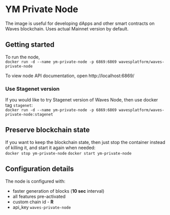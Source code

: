 # YM Private Node

The image is useful for developing dApps and other smart contracts on Waves blockchain. Uses actual Mainnet version by default.

## Getting started

To run the node,\
`docker run -d --name ym-private-node -p 6869:6869 wavesplatform/waves-private-node`

To view node API documentation, open http://localhost:6869/

### Use Stagenet version

If you would like to try Stagenet version of Waves Node, then use docker tag `stagenet`:\
`docker run -d --name ym-private-node -p 6869:6869 wavesplatform/waves-private-node:stagenet`

## Preserve blockchain state

If you want to keep the blockchain state, then just stop the container instead of killing it, and start it again when needed:\
`docker stop ym-private-node`
`docker start ym-private-node`

## Configuration details

The node is configured with:

- faster generation of blocks (**10 sec** interval)
- all features pre-activated
- custom chain id - **R**
- api_key `waves-private-node`
